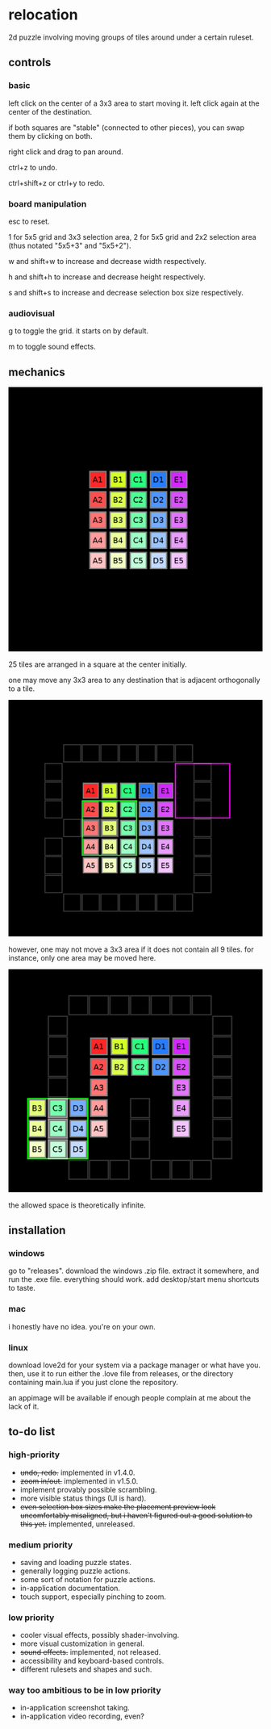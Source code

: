 # relocation
2d puzzle involving moving groups of tiles around under a certain ruleset.

## controls

### basic
left click on the center of a 3x3 area to start moving it. left click again at the center of the destination.

if both squares are "stable" (connected to other pieces), you can swap them by clicking on both.

right click and drag to pan around.

ctrl+z to undo.

ctrl+shift+z or ctrl+y to redo.

### board manipulation
esc to reset.

1 for 5x5 grid and 3x3 selection area, 2 for 5x5 grid and 2x2 selection area (thus notated "5x5+3" and "5x5+2").

w and shift+w to increase and decrease width respectively. 

h and shift+h to increase and decrease height respectively.

s and shift+s to increase and decrease selection box size respectively.

### audiovisual

g to toggle the grid. it starts on by default.

m to toggle sound effects.

## mechanics

![25 tiles arranged in a square](readme-images/relocation.png)

25 tiles are arranged in a square at the center initially.

one may move any 3x3 area to any destination that is adjacent orthogonally to a tile.

![a valid move](readme-images/validmove1.png)

however, one may not move a 3x3 area if it does not contain all 9 tiles. for instance, only one area may be moved here.

![a state in which only one 3x3 area exists](readme-images/validmove2.png)

the allowed space is theoretically infinite.

## installation

### windows

go to "releases". download the windows .zip file. extract it somewhere, and run the .exe file. everything should work. add desktop/start menu shortcuts to taste.

### mac
i honestly have no idea. you're on your own.

### linux

download love2d for your system via a package manager or what have you. then, use it to run either the .love file from releases, or the directory containing main.lua if you just clone the repository.

an appimage will be available if enough people complain at me about the lack of it.

## to-do list

### high-priority
* ~~undo, redo.~~ implemented in v1.4.0.
* ~~zoom in/out.~~ implemented in v1.5.0.
* implement provably possible scrambling.
* more visible status things (UI is hard).
* ~~even selection box sizes make the placement preview look uncomfortably misaligned, but i haven't figured out a good solution to this yet.~~ implemented, unreleased.

### medium priority

* saving and loading puzzle states.
* generally logging puzzle actions.
* some sort of notation for puzzle actions.
* in-application documentation.
* touch support, especially pinching to zoom.

### low priority
* cooler visual effects, possibly shader-involving.
* more visual customization in general.
* ~~sound effects.~~ implemented, not released.
* accessibility and keyboard-based controls.
* different rulesets and shapes and such.

### way too ambitious to be in low priority

* in-application screenshot taking.
* in-application video recording, even?